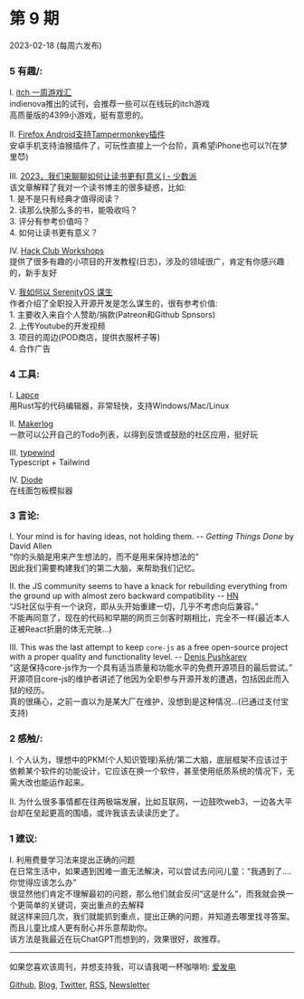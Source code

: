 # 第  9  期
2023-02-18 (每周六发布)

### 5 有趣/:
I. [itch 一周游戏汇](https://indienova.com/indie-game-news/itch-new-games-summary-of-last-week-2023-0204-0210-part-2/)\
	indienova推出的试刊，会推荐一些可以在线玩的itch游戏\
	高质量版的4399小游戏，挺有意思的。

II. [Firefox Android支持Tampermonkey插件](https://support.mozilla.org/en-US/kb/whats-new-firefox-android)\
	安卓手机支持油猴插件了，可玩性直接上一个台阶，真希望iPhone也可以?(在梦里😈)

III. [2023，我们来聊聊如何让读书更有⌈意义⌋ - 少数派](https://sspai.com/post/78313)\
	该文章解释了我对一个读书博主的很多疑惑，比如:\
	1. 是不是只有经典才值得阅读？\
	2. 读那么快那么多的书，能吸收吗？\
	3. 评分有参考价值吗？\
	4. 如何让读书更有意义？

IV. [Hack Club Workshops](https://workshops.hackclub.com/)\
	提供了很多有趣的小项目的开发教程(日志)，涉及的领域很广，肯定有你感兴趣的，新手友好

V. [我如何以 SerenityOS 谋生](https://awesomekling.github.io/How-I-make-a-living-working-on-SerenityOS/)\
	作者介绍了全职投入开源开发是怎么谋生的，很有参考价值:\
	1. 主要收入来自个人赞助/捐款(Patreon和Github Spnsors)\
	2. 上传Youtube的开发视频\
	3. 项目的周边(POD商店，提供衣服杯子等)\
	4. 合作广告

### 4 工具:
I. [Lapce](https://lapce.dev/#downloads-all)\
	用Rust写的代码编辑器，非常轻快，支持Windows/Mac/Linux

II. [Makerlog](https://getmakerlog.com/)\
	一款可以公开自己的Todo列表，以得到反馈或鼓励的社区应用，挺好玩

III. [typewind](https://github.com/mokshit06/typewind)\
	Typescript + Tailwind

IV. [Diode](https://www.withdiode.com/)\
	在线面包板模拟器

### 3 言论:
I. Your mind is for having ideas, not holding them. -- _Getting Things Done_ by David Allen\
	“你的头脑是用来产生想法的，而不是用来保持想法的”\
	因此我们需要构建我们的第二大脑，来帮助我们记忆。

II. the JS community seems to have a knack for rebuilding everything from the ground up with almost zero backward compatibility -- [HN](https://news.ycombinator.com/item?id=34829855#34832372)\
	“JS社区似乎有一个诀窍，即从头开始重建一切，几乎不考虑向后兼容。”\
	不能再同意了，现在的代码和早期的网页三剑客时期相比，完全不一样(最近本人正被React折磨的体无完肤...)

III. This was the last attempt to keep `core-js` as a free open-source project with a proper quality and functionality level. -- [Denis Pushkarev](https://github.com/zloirock/core-js/blob/master/docs/2023-02-14-so-whats-next.md)\
	“这是保持core-js作为一个具有适当质量和功能水平的免费开源项目的最后尝试。”\
	开源项目core-js的维护者讲述了他因为全职参与开源开发的遭遇，包括因此而入狱的经历。\
	真的很痛心，之前一直以为是某大厂在维护，没想到是这种情况...(已通过支付宝支持)

### 2 感触/:
I. 个人认为，理想中的PKM(个人知识管理)系统/第二大脑，底层框架不应该过于依赖某个软件的功能设计，它应该在换一个软件，甚至使用纸质系统的情况下，无需大改也能运作起来。

II. 为什么很多事情都在往两极端发展，比如互联网，一边鼓吹web3，一边各大平台却在垒起更高的围墙，或许我该去读读历史了。

### 1 建议:
I. 利用费曼学习法来提出正确的问题\
	在日常生活中，如果遇到困难一直无法解决，可以尝试去问问儿童：“我遇到了....你觉得应该怎么办”\
	很显然他们肯定不理解最初的问题，那么他们就会反问“这是什么”，而我就会换一个更简单的关键词，突出重点的去解释\
	就这样来回几次，我们就能抓到重点，提出正确的问题，并知道去哪里找寻答案。\
	而且儿童比成人更有耐心并乐意帮助你。\
	该方法是我最近在玩ChatGPT而想到的，效果很好，故推荐。

---

如果您喜欢该周刊，并想支持我，可以请我喝一杯咖啡哟: [爱发电](https://afdian.net/a/versun)

[Github](https://github.com/versun/54321-Weekly), [Blog](https://notes.versun.me/notes/54321-weekly), [Twitter](https://twitter.com/VersunPan), [RSS](https://54321.versun.me/feed), [Newsletter](https://54321.versun.me/)
